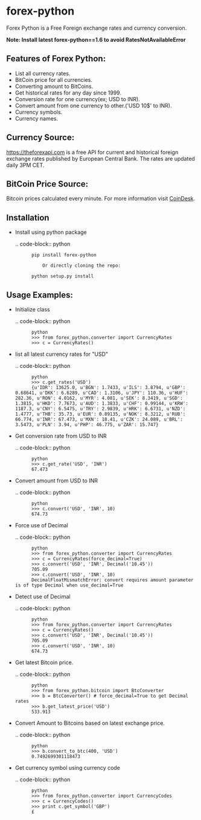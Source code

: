 forex-python
============

Forex Python is a Free Foreign exchange rates and currency conversion.

**Note: Install latest forex-python==1.6 to avoid RatesNotAvailableError**

Features of Forex Python:
---------
- List all currency rates.
- BitCoin price for all currencies.
- Converting amount to BitCoins.
- Get historical rates for any day since 1999.
- Conversion rate for one currency(ex; USD to INR).
- Convert amount from one currency to other.('USD 10$' to INR).
- Currency symbols.
- Currency names.

Currency Source:
-----------------

https://theforexapi.com is a free API for current and historical foreign exchange rates published by European Central Bank.
The rates are updated daily 3PM CET.

BitCoin Price Source:
---------------------
Bitcoin prices calculated every minute. For more information visit [CoinDesk](http://www.coindesk.com).

Installation
--------------

- Install using python package

	.. code-block:: python

			pip install forex-python

				Or directly cloning the repo:

			python setup.py install

Usage Examples:
------------------

- Initialize class

	.. code-block:: python

			python
			>>> from forex_python.converter import CurrencyRates
			>>> c = CurrencyRates()

- list all latest currency rates for "USD"

	.. code-block:: python

			python
			>>> c.get_rates('USD')
			{u'IDR': 13625.0, u'BGN': 1.7433, u'ILS': 3.8794, u'GBP': 0.68641, u'DKK': 6.6289, u'CAD': 1.3106, u'JPY': 110.36, u'HUF': 282.36, u'RON': 4.0162, u'MYR': 4.081, u'SEK': 8.3419, u'SGD': 1.3815, u'HKD': 7.7673, u'AUD': 1.3833, u'CHF': 0.99144, u'KRW': 1187.3, u'CNY': 6.5475, u'TRY': 2.9839, u'HRK': 6.6731, u'NZD': 1.4777, u'THB': 35.73, u'EUR': 0.89135, u'NOK': 8.3212, u'RUB': 66.774, u'INR': 67.473, u'MXN': 18.41, u'CZK': 24.089, u'BRL': 3.5473, u'PLN': 3.94, u'PHP': 46.775, u'ZAR': 15.747}

- Get conversion rate from USD to INR

	.. code-block:: python

			python
			>>> c.get_rate('USD', 'INR')
			67.473

- Convert amount from USD to INR

	.. code-block:: python

			python
			>>> c.convert('USD', 'INR', 10)
			674.73

- Force use of Decimal

	.. code-block:: python

			python
			>>> from forex_python.converter import CurrencyRates
			>>> c = CurrencyRates(force_decimal=True)
			>>> c.convert('USD', 'INR', Decimal('10.45'))
			705.09
			>>> c.convert('USD', 'INR', 10)
			DecimalFloatMismatchError: convert requires amount parameter is of type Decimal when use_decimal=True

- Detect use of Decimal

	.. code-block:: python

			python
			>>> from forex_python.converter import CurrencyRates
			>>> c = CurrencyRates()
			>>> c.convert('USD', 'INR', Decimal('10.45'))
			705.09
			>>> c.convert('USD', 'INR', 10)
			674.73

- Get latest Bitcoin price.

	.. code-block:: python

			python
			>>> from forex_python.bitcoin import BtcConverter
			>>> b = BtcConverter() # force_decimal=True to get Decimal rates
			>>> b.get_latest_price('USD')
			533.913


- Convert Amount to Bitcoins based on latest exchange price.

	.. code-block:: python

			python
			>>> b.convert_to_btc(400, 'USD')
			0.7492699301118473


- Get currency symbol using currency code

	.. code-block:: python

			python
			>>> from forex_python.converter import CurrencyCodes
			>>> c = CurrencyCodes()
			>>> print c.get_symbol('GBP')
			£
